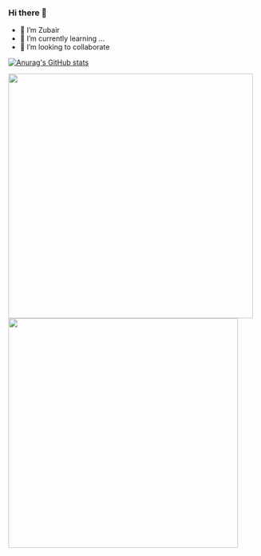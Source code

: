 ### Hi there 👋

- 🔭 I’m Zubair
- 🌱 I’m currently learning ...
- 👯 I’m looking to collaborate 

[![Anurag's GitHub stats](https://github-readme-stats.vercel.app/api?username=user2695)](https://github.com/anuraghazra/github-readme-stats)

<img width="490em" src="https://github-readme-stats.vercel.app/api/top-langs/?username=user2695&layout=compact&custom_title=Most used languages by LOCs">
<img width="460em"/>
<img width="460em" src="https://github-readme-streak-stats.herokuapp.com/?user=user2695&include_all_commits=true&hide_border=false"/>

